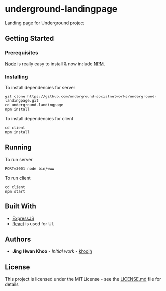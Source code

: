 # underground-landingpage
Landing page for Underground project


## Getting Started

### Prerequisites

[Node](http://nodejs.org/) is really easy to install & now include [NPM](https://npmjs.org/).

### Installing

To install dependencies for server

```
git clone https://github.com/underground-socialnetworks/underground-landingpage.git
cd underground-landingpage
npm install
```

To install dependencies for client

```
cd client
npm install
```

## Running

To run server

```
PORT=3001 node bin/www
```

To run client

```
cd client
npm start
```


## Built With

* [ExpressJS](https://expressjs.com/)
* [React](http://facebook.github.io/react) is used for UI.


## Authors

* **Jing Hwan Khoo** - *Initial work* - [khoojh](https://github.com/khoojh)

## License

This project is licensed under the MIT License - see the [LICENSE.md](LICENSE.md) file for details
